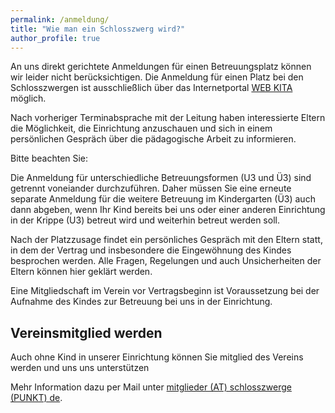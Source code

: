 ```yaml
---
permalink: /anmeldung/
title: "Wie man ein Schlosszwerg wird?"
author_profile: true
---
```

An uns direkt gerichtete Anmeldungen für einen Betreuungsplatz können wir leider nicht berücksichtigen. Die Anmeldung für einen Platz bei den Schlosszwergen ist ausschließlich über das Internetportal [WEB KITA](https://www.webkita2.de/heusenstamm) möglich.

Nach vorheriger Terminabsprache mit der Leitung haben interessierte Eltern die Möglichkeit, die Einrichtung anzuschauen und sich in einem persönlichen Gespräch über die pädagogische Arbeit zu informieren.

Bitte beachten Sie:

Die Anmeldung für unterschiedliche Betreuungsformen (U3 und Ü3) sind getrennt voneiander durchzuführen. Daher müssen Sie eine erneute separate Anmeldung für die weitere Betreuung im Kindergarten (Ü3) auch dann abgeben, wenn Ihr Kind bereits bei uns oder einer anderen Einrichtung in der Krippe (U3) betreut wird und weiterhin betreut werden soll. 

Nach der Platzzusage findet ein persönliches Gespräch mit den Eltern statt, in dem der Vertrag und insbesondere die Eingewöhnung des Kindes besprochen werden. Alle Fragen, Regelungen und auch Unsicherheiten der Eltern können hier geklärt werden.

Eine Mitgliedschaft im Verein vor Vertragsbeginn ist Voraussetzung bei der Aufnahme des Kindes zur Betreuung bei uns in der Einrichtung.

## Vereinsmitglied werden

Auch ohne Kind in unserer Einrichtung können Sie mitglied des Vereins werden und uns uns unterstützen 
 
Mehr Information dazu per Mail unter <a href="mailto:mitglieder@schlosszwerge.de?Subject=Vereinsmitgliedschaft">mitglieder (AT) schlosszwerge (PUNKT) de</a>.